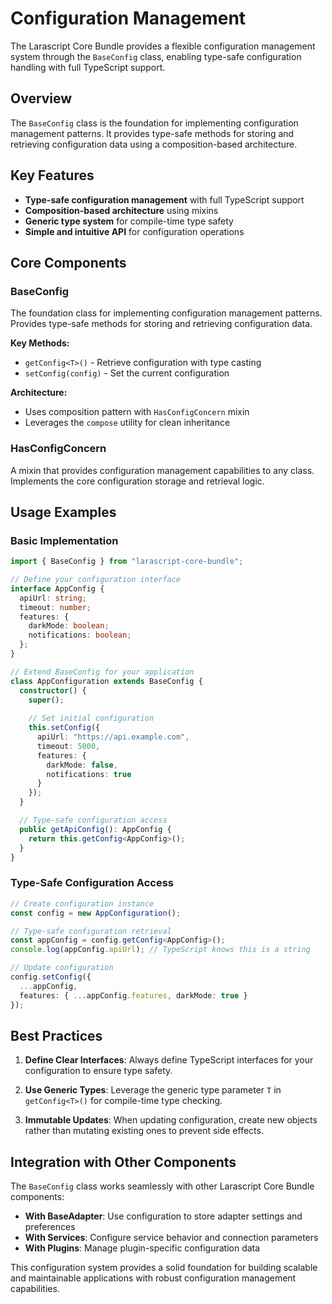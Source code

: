 # Configuration Management

The Larascript Core Bundle provides a flexible configuration management system through the `BaseConfig` class, enabling type-safe configuration handling with full TypeScript support.

## Overview

The `BaseConfig` class is the foundation for implementing configuration management patterns. It provides type-safe methods for storing and retrieving configuration data using a composition-based architecture.

## Key Features

- **Type-safe configuration management** with full TypeScript support
- **Composition-based architecture** using mixins
- **Generic type system** for compile-time type safety
- **Simple and intuitive API** for configuration operations

## Core Components

### BaseConfig
The foundation class for implementing configuration management patterns. Provides type-safe methods for storing and retrieving configuration data.

**Key Methods:**
- `getConfig<T>()` - Retrieve configuration with type casting
- `setConfig(config)` - Set the current configuration

**Architecture:**
- Uses composition pattern with `HasConfigConcern` mixin
- Leverages the `compose` utility for clean inheritance

### HasConfigConcern
A mixin that provides configuration management capabilities to any class. Implements the core configuration storage and retrieval logic.

## Usage Examples

### Basic Implementation

```typescript
import { BaseConfig } from "larascript-core-bundle";

// Define your configuration interface
interface AppConfig {
  apiUrl: string;
  timeout: number;
  features: {
    darkMode: boolean;
    notifications: boolean;
  };
}

// Extend BaseConfig for your application
class AppConfiguration extends BaseConfig {
  constructor() {
    super();
    
    // Set initial configuration
    this.setConfig({
      apiUrl: "https://api.example.com",
      timeout: 5000,
      features: {
        darkMode: false,
        notifications: true
      }
    });
  }

  // Type-safe configuration access
  public getApiConfig(): AppConfig {
    return this.getConfig<AppConfig>();
  }
}
```

### Type-Safe Configuration Access

```typescript
// Create configuration instance
const config = new AppConfiguration();

// Type-safe configuration retrieval
const appConfig = config.getConfig<AppConfig>();
console.log(appConfig.apiUrl); // TypeScript knows this is a string

// Update configuration
config.setConfig({
  ...appConfig,
  features: { ...appConfig.features, darkMode: true }
});
```

## Best Practices

1. **Define Clear Interfaces**: Always define TypeScript interfaces for your configuration to ensure type safety.

2. **Use Generic Types**: Leverage the generic type parameter `T` in `getConfig<T>()` for compile-time type checking.

3. **Immutable Updates**: When updating configuration, create new objects rather than mutating existing ones to prevent side effects.

## Integration with Other Components

The `BaseConfig` class works seamlessly with other Larascript Core Bundle components:

- **With BaseAdapter**: Use configuration to store adapter settings and preferences
- **With Services**: Configure service behavior and connection parameters
- **With Plugins**: Manage plugin-specific configuration data

This configuration system provides a solid foundation for building scalable and maintainable applications with robust configuration management capabilities.
